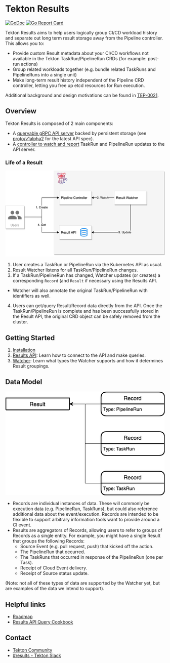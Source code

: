 <!--

---
linkTitle: "Results"
weight: 2
description: >
  Result storage for Tekton CI/CD data.
cascade:
  github_project_repo: https://github.com/tektoncd/results
---

-->

# Tekton Results

[![GoDoc](https://img.shields.io/static/v1?label=godoc&message=reference&color=blue)](https://pkg.go.dev/github.com/tektoncd/results)
[![Go Report Card](https://goreportcard.com/badge/tektoncd/pipeline)](https://goreportcard.com/report/tektoncd/results)

Tekton Results aims to help users logically group CI/CD workload history and
separate out long term result storage away from the Pipeline controller. This
allows you to:

- Provide custom Result metadata about your CI/CD workflows not available in the
  Tekton TaskRun/PipelineRun CRDs (for example: post-run actions)
- Group related workloads together (e.g. bundle related TaskRuns and
  PipelineRuns into a single unit)
- Make long-term result history independent of the Pipeline CRD controller,
  letting you free up etcd resources for Run execution.

Additional background and design motivations can be found in
[TEP-0021](https://github.com/tektoncd/community/blob/main/teps/0021-results-api.md).

## Overview

Tekton Results is composed of 2 main components:

- A [queryable gRPC API server](api/) backed by persistent storage (see
  [proto/v1alpha2](../proto/v1alpha2) for the latest API spec).
- A [controller to watch and report](watcher/) TaskRun and PipelineRun updates
  to the API server.

### Life of a Result

![overview](overview.png)

1. User creates a TaskRun or PipelineRun via the Kubernetes API as usual.
2. Result Watcher listens for all TaskRun/PipelineRun changes.
3. If a TaskRun/PipelineRun has changed, Watcher updates (or creates) a
   corresponding `Record` (and `Result` if necessary using the Results API.

- Watcher will also annotate the original TaskRun/PipelineRun with identifiers
  as well.

4. Users can get/query Result/Record data directly from the API. Once the
   TaskRun/PipelineRun is complete and has been successfully stored in the
   Result API, the original CRD object can be safely removed from the cluster.

## Getting Started

1. [Installation](install.md)
2. [Results API](api/README.md): Learn how to connect to the API and make
   queries.
3. [Watcher](watcher/README.md): Learn what types the Watcher supports and how
   it determines Result groupings.

## Data Model

![results data model](datamodel.png)

- Records are individual instances of data. These will commonly be execution
  data (e.g. PipelineRun, TaskRuns), but could also reference additional data
  about the event/execution. Records are intended to be flexible to support
  arbitrary information tools want to provide around a CI event.
- Results are aggregators of Records, allowing users to refer to groups of
  Records as a single entity. For example, you might have a single Result that
  groups the following Records:
  - Source Event (e.g. pull request, push) that kicked off the action.
  - The PipelineRun that occurred.
  - The TaskRuns that occurred in response of the PipelineRun (one per Task).
  - Receipt of Cloud Event delivery.
  - Receipt of Source status update.

(Note: not all of these types of data are supported by the Watcher yet, but are
examples of the data we intend to support).

## Helpful links

- [Roadmap](roadmap.md)
- [Results API Query Cookbook](api/README.md#cookbook)

## Contact

- [Tekton Community](https://github.com/tektoncd/community/blob/main/contact.md)
- [#results - Tekton Slack](https://tektoncd.slack.com/archives/C01GCEH0FLK)
